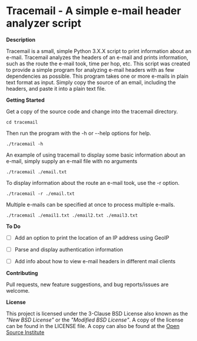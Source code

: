 # Tracemail - A simple e-mail header analyzer script

**Description**

Tracemail is a small, simple Python 3.X.X script to print information about
an e-mail. Tracemail analyzes the headers of an e-mail and prints
information, such as the route the e-mail took, time per hop, etc.
This script was created to provide a simple program for analyzing e-mail
headers with as few dependencies as possible. This program takes one or more
e-mails in plain text format as input. Simply copy the source of an email,
including the headers, and paste it into a plain text file.


**Getting Started**

Get a copy of the source code and change into the tracemail directory.

    cd tracemail

Then run the program with the -h or --help options for help.

    ./tracemail -h

An example of using tracemail to display some basic information about an
e-mail, simply supply an e-mail file with no arguments

    ./tracemail ./email.txt

To display information about the route an e-mail took, use the -r option.

    ./tracemail -r ./email.txt

Multiple e-mails can be specified at once to process multiple e-mails.

    ./tracemail ./email1.txt ./email2.txt ./email3.txt



**To Do**

- [ ] Add an option to print the location of an IP address using GeoIP
- [ ] Parse and display authentication information
- [ ] Add info about how to view e-mail headers in different mail clients


**Contributing**

Pull requests, new feature suggestions, and bug reports/issues are
welcome.


**License**

This project is licensed under the 3-Clause BSD License also known as the
*"New BSD License"* or the *"Modified BSD License"*. A copy of the license
can be found in the LICENSE file. A copy can also be found at the
[Open Source Institute](https://opensource.org/licenses/BSD-3-Clause)
